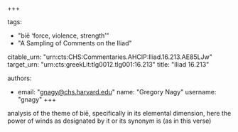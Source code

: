 +++

tags:
- "biē ‘force, violence, strength’"
- "A Sampling of Comments on the Iliad"

citable_urn: "urn:cts:CHS:Commentaries.AHCIP:Iliad.16.213.AE85LJw"
target_urn: "urn:cts:greekLit:tlg0012.tlg001:16.213"
title: "Iliad 16.213"

authors:
- email: "gnagy@chs.harvard.edu"
  name: "Gregory Nagy"
  username: "gnagy"
+++

<p>analysis of the theme of biē, specifically in its elemental dimension, here the power of winds as designated by it or its synonym is (as in this verse)</p>